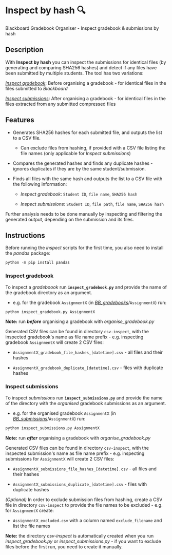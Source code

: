 # **Inspect by hash** :mag:

Blackboard Gradebook Organiser - Inspect gradebook & submissions by hash

## **Description**

With **Inspect by hash** you can inspect the submissions for identical files (by generating and comparing SHA256 hashes) and detect if any files have been submitted by multiple students. The tool has two variations:

[*Inspect gradebook*](#inspect-gradebook): Before organising a gradebook - for identical files in the files submitted to *Blackboard*

[*Inspect submissions*](#inspect-submissions): After organising a gradebook - for identical files in the files extracted from any submitted compressed files

## **Features**

- Generates SHA256 hashes for each submitted file, and outputs the list to a CSV file.

  - Can exclude files from hashing, if provided with a CSV file listing the file names (only applicable for *Inspect submissions*)

- Compares the generated hashes and finds any duplicate hashes - ignores duplicates if they are by the same student/submission.

- Finds all files with the same hash and outputs the list to a CSV file with the following information:

  - *Inspect gradebook*: `Student ID`, `file name`, `SHA256 hash`

  - *Inspect submissions*: `Student ID`, `file path`, `file name`, `SHA256 hash`

Further analysis needs to be done manually by inspecting and filtering the generated output, depending on the submission and its files.

## **Instructions**

Before running the *inspect* scripts for the first time, you also need to install the *pandas* package:

```python
python -m pip install pandas
```

### **Inspect gradebook**

To inspect a *gradeboook* run **`inspect_gradebook.py`** and provide the name of the gradebook directory as an argument.

- e.g. for the gradebook `AssignmentX` (in [*BB_gradebooks*](BB_gradebooks)/`AssignmentX`) run:

```python
python inspect_gradebook.py AssignmentX
```

**Note:** run ***before*** organising a gradebook with *organise_gradebook.py*

Generated CSV files can be found in directory `csv-inspect`, with the inspected gradebook's name as file name prefix - e.g. inspecting gradebook `AssignmentX` will create 2 CSV files:

- `AssignmentX_gradebook_file_hashes_[datetime].csv` - all files and their hashes
  
- `AssignmentX_gradebook_duplicate_[datetime].csv` - files with duplicate hashes

### **Inspect submissions**

To inspect *submissions* run **`inspect_submissions.py`** and provide the name of the directory with the *organised* gradebook submissions as an argument.

- e.g. for the organised gradebook `AssignmentX` (in [*BB_submissions*](BB_submissions)/`AssignmentX`) run:

```python
python inspect_submissions.py AssignmentX
```

**Note:** run ***after*** organising a gradebook with *organise_gradebook.py*

Generated CSV files can be found in directory `csv-inspect`, with the inspected submission's name as file name prefix - e.g. inspecting submissions for `AssignmentX` will create 2 CSV files:

- `AssignmentX_submissions_file_hashes_[datetime].csv` - all files and their hashes
  
- `AssignmentX_submissions_duplicate_[datetime].csv` - files with duplicate hashes

*(Optional)* In order to exclude submission files from hashing, create a CSV file in directory `csv-inspect` to provide the file names to be excluded - e.g. for `AssignmentX` create:

- `AssignmentX_excluded.csv` with a column named `exclude_filename` and list the file names

**Note:** the directory *csv-inspect* is automatically created when you run *inspect_gradebook.py* or *inspect_submissions.py* - if you want to exclude files before the first run, you need to create it manually.
